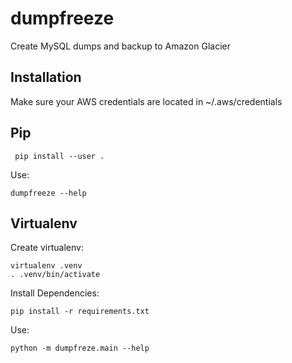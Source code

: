 dumpfreeze
==========

Create MySQL dumps and backup to Amazon Glacier

Installation
------------
Make sure your AWS credentials are located in ~/.aws/credentials

## Pip

` pip install --user .`

Use:

`dumpfreeze --help`

## Virtualenv

Create virtualenv:

```
virtualenv .venv
. .venv/bin/activate
```

Install Dependencies:

`pip install -r requirements.txt`

Use:

`python -m dumpfreze.main --help`
